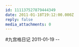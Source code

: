 ```yaml
---
id: 111137527879444349
date: 2011-01-18T19:12:00.000Z
reply: false
media_attachments: 0
---
```


#九宫格日记 2011-01-19 --

